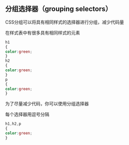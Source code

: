 ## 分组选择器（grouping selectors）

CSS分组可以将具有相同样式的选择器进行分组，减少代码量

在样式表中有很多具有相同样式的元素

```css
h1
{
color:green;
}
h2
{
color:green;
}
p
{
color:green;
}
```

为了尽量减少代码，你可以使用分组选择器

每个选择器用逗号分隔

```css
h1,h2,p 
{ 
color:green; 
}
```